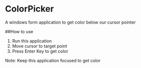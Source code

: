 # ColorPicker
A windows form application to get color below our cursor pointer

##How to use 

1. Run this application
2. Move cursor to target point
3. Press Enter Key to get color


Note: Keep this application focused to get color

